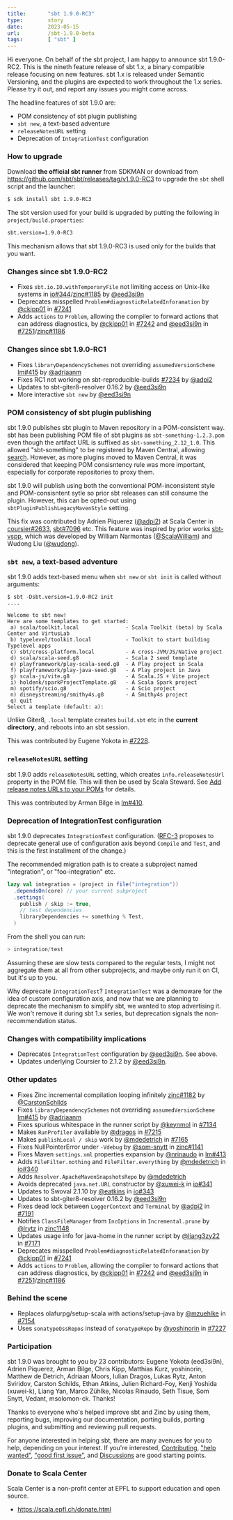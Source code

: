 ```yaml
---
title:       "sbt 1.9.0-RC3"
type:        story
date:        2023-05-15
url:         /sbt-1.9.0-beta
tags:        [ "sbt" ]
---
```


Hi everyone. On behalf of the sbt project, I am happy to announce sbt 1.9.0-RC2. This is the nineth feature release of sbt 1.x, a binary compatible release focusing on new features. sbt 1.x is released under Semantic Versioning, and the plugins are expected to work throughout the 1.x series. Please try it out, and report any issues you might come across.

The headline features of sbt 1.9.0 are:

- POM consistency of sbt plugin publishing
- `sbt new`, a text-based adventure
- `releaseNotesURL` setting
- Deprecation of `IntegrationTest` configuration

<!--more-->

### How to upgrade

Download **the official sbt runner** from SDKMAN or download from <https://github.com/sbt/sbt/releases/tag/v1.9.0-RC3> to upgrade the `sbt` shell script and the launcher:

```bash
$ sdk install sbt 1.9.0-RC3
```

The sbt version used for your build is upgraded by putting the following in `project/build.properties`:

```bash
sbt.version=1.9.0-RC3
```

This mechanism allows that sbt 1.9.0-RC3 is used only for the builds that you want.

### Changes since sbt 1.9.0-RC2

- Fixes `sbt.io.IO.withTemporaryFile` not limiting access on Unix-like systems in [io#344][io344]/[zinc#1185][zinc1185] by [@eed3si9n][@eed3si9n]
- Deprecates misspelled `Problem#diagnosticRelatedInforamation` by [@ckipp01][@ckipp01] in [#7241][7241]
- Adds `actions` to `Problem`, allowing the compiler to forward actions that can address diagnostics, by [@ckipp01][@ckipp01] in [#7242][7242] and [@eed3si9n][@eed3si9n] in [#7251][7251]/[zinc#1186][zinc1186]

### Changes since sbt 1.9.0-RC1

- Fixes `libraryDependencySchemes` not overriding `assumedVersionScheme` [lm#415][lm415] by [@adriaanm][@adriaanm]
- Fixes RC1 not working on sbt-reproducible-builds [#7234][7234] by [@adpi2][@adpi2]
- Updates to sbt-giter8-resolver 0.16.2 by [@eed3si9n][@eed3si9n]
- More interactive `sbt new` by [@eed3si9n][@eed3si9n]

<a id="pom"></a>
### POM consistency of sbt plugin publishing

sbt 1.9.0 publishes sbt plugin to Maven repository in a POM-consistent way. sbt has been publishing POM file of sbt plugins as `sbt-something-1.2.3.pom` even though the artifact URL is suffixed as `sbt-something_2.12_1.0`. This allowed "sbt-something" to be registered by Maven Central, allowing [search](https://central.sonatype.com/search?smo=true&q=sbt-pgp). However, as more plugins moved to Maven Central, it was considered that keeping POM consisntency rule was more important, especially for corporate repositories to proxy them.

sbt 1.9.0 will publish using both the conventional POM-inconsistent style and POM-consisntent sytle so prior sbt releases can still consume the plugin. However, this can be opted-out using `sbtPluginPublishLegacyMavenStyle` setting.

This fix was contributed by Adrien Piquerez ([@adpi2][@adpi2]) at Scala Center in [coursier#2633][coursier2633], [sbt#7096][7096] etc. This feature was inspired by prior works [sbt-vspp](https://github.com/esbeetee/sbt-vspp), which was developed by William Narmontas ([@ScalaWilliam][@ScalaWilliam]) and Wudong Liu ([@wudong][@wudong]).

### `sbt new`, a text-based adventure

sbt 1.9.0 adds text-based menu when `sbt new` or `sbt init` is called without arguments:

```
$ sbt -Dsbt.version=1.9.0-RC2 init
....

Welcome to sbt new!
Here are some templates to get started:
 a) scala/toolkit.local               - Scala Toolkit (beta) by Scala Center and VirtusLab
 b) typelevel/toolkit.local           - Toolkit to start building Typelevel apps
 c) sbt/cross-platform.local          - A cross-JVM/JS/Native project
 d) scala/scala-seed.g8               - Scala 2 seed template
 e) playframework/play-scala-seed.g8  - A Play project in Scala
 f) playframework/play-java-seed.g8   - A Play project in Java
 g) scala-js/vite.g8                  - A Scala.JS + Vite project
 i) holdenk/sparkProjectTemplate.g8   - A Scala Spark project
 m) spotify/scio.g8                   - A Scio project
 n) disneystreaming/smithy4s.g8       - A Smithy4s project
 q) quit
Select a template (default: a):
```

Unlike Giter8, `.local` template creates `build.sbt` etc in the **current directory**, and reboots into an sbt session.

This was contributed by Eugene Yokota in [#7228][7228].

### `releaseNotesURL` setting

sbt 1.9.0 adds `releaseNotesURL` setting, which creates `info.releaseNotesUrl` property in the POM file. This will then be used by Scala Steward. See [
Add release notes URLs to your POMs](https://contributors.scala-lang.org/t/add-release-notes-urls-to-your-poms/6059/1) for details.

This was contributed by Arman Bilge in [lm#410][lm410].

<a id="IntegrationTest"></a>

### Deprecation of IntegrationTest configuration

sbt 1.9.0 deprecates `IntegrationTest` configuration. ([RFC-3](/sbt-drop-custom-config/) proposes to deprecate general use of configuration axis beyond `Compile` and `Test`, and this is the first installment of the change.)

The recommended migration path is to create a subproject named "integration", or "foo-integration" etc.

```scala
lazy val integration = (project in file("integration"))
  .dependsOn(core) // your current subproject
  .settings(
    publish / skip := true,
    // test dependencies
    libraryDependencies += something % Test,
  )
```

From the shell you can run:

```scala
> integration/test
```

Assuming these are slow tests compared to the regular tests, I might not aggregate them at all from other subprojects, and maybe only run it on CI, but it's up to you.

Why deprecate `IntegrationTest`? `IntegrationTest` was a demoware for the idea of custom configuration axis, and now that we are planning to deprecate the mechanism to simplify sbt, we wanted to stop advertising it. We won't remove it during sbt 1.x series, but deprecation signals the non-recommendation status.

### Changes with compatibility implications

- Deprecates `IntegrationTest` configuration by [@eed3si9n][@eed3si9n]. See above.
- Updates underlying Coursier to 2.1.2 by [@eed3si9n][@eed3si9n].

### Other updates

- Fixes Zinc incremental compilation looping infinitely [zinc#1182][zinc1182] by [@CarstonSchilds][@CarstonSchilds]
- Fixes `libraryDependencySchemes` not overriding `assumedVersionScheme` [lm#415][lm415] by [@adriaanm][@adriaanm]
- Fixes spurious whitespace in the runner script by [@keynmol][@keynmol] in [#7134][7134]
- Makes `RunProfiler` available by [@dragos][@dragos] in [#7215][7215]
- Makes `publishLocal / skip` work by [@mdedetrich][@mdedetrich] in [#7165][7165]
- Fixes NullPointerError under `-Vdebug` by [@som-snytt][@som-snytt] in [zinc#1141][zinc1141]
- Fixes Maven `settings.xml` properties expansion by [@nrinaudo][@nrinaudo] in [lm#413][lm413]
- Adds `FileFilter.nothing` and `FileFilter.everything` by [@mdedetrich][@mdedetrich] in [io#340][io340]
- Adds `Resolver.ApacheMavenSnapshotsRepo` by [@mdedetrich][@mdedetrich]
- Avoids deprecated `java.net.URL` constructor by [@xuwei-k][@xuwei-k] in [io#341][io341]
- Updates to Swoval 2.1.10 by [@eatkins][@eatkins] in [io#343][io343]
- Updates to sbt-giter8-resolver 0.16.2 by [@eed3si9n][@eed3si9n]
- Fixes dead lock between `LoggerContext` and `Terminal` by [@adpi2][@adpi2] in [#7191][7191]
- Notifies `ClassFileManager` from `IncOptions` in `Incremental.prune` by [@lrytz] in [zinc1148][zinc1148]
- Updates usage info for java-home in the runner script by [@liang3zy22][@liang3zy22] in [#7171][7171]
- Deprecates misspelled `Problem#diagnosticRelatedInforamation` by [@ckipp01][@ckipp01] in [#7241][7241]
- Adds `actions` to `Problem`, allowing the compiler to forward actions that can address diagnostics, by [@ckipp01][@ckipp01] in [#7242][7242] and [@eed3si9n][@eed3si9n] in [#7251][7251]/[zinc#1186][zinc1186]

### Behind the scene

- Replaces olafurpg/setup-scala with actions/setup-java by [@mzuehlke][@mzuehlke] in [#7154][7154]
- Uses `sonatypeOssRepos` instead of `sonatypeRepo` by [@yoshinorin][@yoshinorin] in [#7227][7227]

### Participation

sbt 1.9.0 was brought to you by 23 contributors: Eugene Yokota (eed3si9n), Adrien Piquerez, Arman Bilge, Chris Kipp, Matthias Kurz, yoshinorin, Matthew de Detrich, Adriaan Moors, Iulian Dragos, Lukas Rytz, Anton Sviridov, Carston Schilds, Ethan Atkins, Julien Richard-Foy, Kenji Yoshida (xuwei-k), Liang Yan, Marco Zühlke, Nicolas Rinaudo, Seth Tisue, Som Snytt, Vedant, msolomon-ck. Thanks!

Thanks to everyone who's helped improve sbt and Zinc by using them, reporting bugs, improving our documentation, porting builds, porting plugins, and submitting and reviewing pull requests.

For anyone interested in helping sbt, there are many avenues for you to help, depending on your interest. If you're interested, [Contributing](https://github.com/sbt/sbt/blob/develop/CONTRIBUTING.md), ["help wanted"](https://github.com/sbt/sbt/issues?q=is%3Aissue+is%3Aopen+label%3A%22help+wanted%22), ["good first issue"](https://github.com/sbt/sbt/issues?q=is%3Aissue+is%3Aopen+label%3A%22good+first+issue%22), and [Discussions](https://github.com/sbt/sbt/discussions/) are good starting points.

### Donate to Scala Center

Scala Center is a non-profit center at EPFL to support education and open source.

- https://scala.epfl.ch/donate.html

  [@eed3si9n]: https://github.com/eed3si9n
  [@Nirvikalpa108]: https://github.com/Nirvikalpa108
  [@adpi2]: https://github.com/adpi2
  [@er1c]: https://github.com/er1c
  [@eatkins]: https://github.com/eatkins
  [@dwijnand]: https://github.com/dwijnand
  [@ckipp01]: https://github.com/ckipp01
  [@mdedetrich]: https://github.com/mdedetrich
  [@xuwei-k]: https://github.com/xuwei-k
  [@nrinaudo]: https://github.com/nrinaudo
  [@CarstonSchilds]: https://github.com/CarstonSchilds
  [@som-snytt]: https://github.com/som-snytt
  [@lrytz]: https://github.com/lrytz
  [@dragos]: https://github.com/dragos
  [@keynmol]: https://github.com/keynmol
  [@mzuehlke]: https://github.com/mzuehlke
  [@yoshinorin]: https://github.com/yoshinorin
  [@liang3zy22]: https://github.com/liang3zy22
  [@adriaanm]: https://github.com/adriaanm
  [@wudong]: https://github.com/wudong
  [@ScalaWilliam]: https://github.com/ScalaWilliam
  [7096]: https://github.com/sbt/sbt/pull/7096
  [7215]: ttps://github.com/sbt/sbt/pull/7215
  [7191]: https://github.com/sbt/sbt/pull/7191
  [7228]: https://github.com/sbt/sbt/pull/7228
  [7134]: https://github.com/sbt/sbt/pull/7134
  [7165]: https://github.com/sbt/sbt/pull/7165
  [7154]: https://github.com/sbt/sbt/pull/7154
  [7227]: https://github.com/sbt/sbt/pull/7227
  [7171]: https://github.com/sbt/sbt/pull/7171
  [7234]: https://github.com/sbt/sbt/pull/7234
  [7241]: https://github.com/sbt/sbt/pull/7241
  [7242]: https://github.com/sbt/sbt/pull/7242
  [7251]: https://github.com/sbt/sbt/pull/7251
  [zinc1182]: https://github.com/sbt/zinc/pull/1182
  [zinc1141]: https://github.com/sbt/zinc/pull/1141
  [zinc1148]: https://github.com/sbt/zinc/pull/1148
  [zinc1186]: https://github.com/sbt/zinc/pull/1186
  [lm410]: https://github.com/sbt/librarymanagement/pull/410
  [lm411]: https://github.com/sbt/librarymanagement/pull/411
  [lm413]: https://github.com/sbt/librarymanagement/pull/413
  [lm415]: https://github.com/sbt/librarymanagement/pull/415
  [io340]: https://github.com/sbt/io/pull/340
  [io341]: https://github.com/sbt/io/pull/341
  [io343]: https://github.com/sbt/io/pull/343
  [coursier2633]: https://github.com/coursier/coursier/pull/2633
  [io344]: https://github.com/sbt/io/pull/344
  [zinc1185]: https://github.com/sbt/zinc/pull/1185
  [zinc1186]: https://github.com/sbt/zinc/pull/1186
